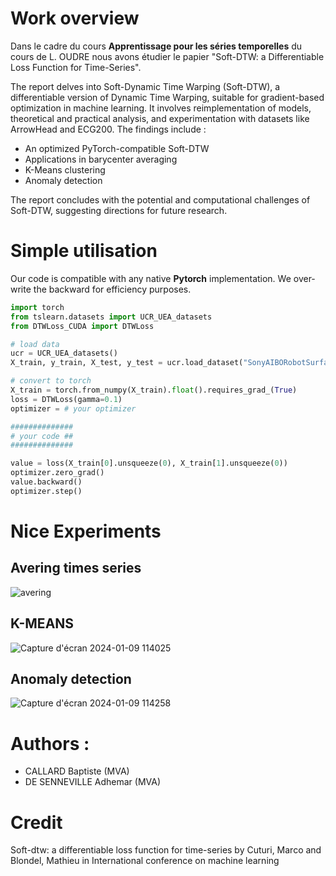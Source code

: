 # Work overview
Dans le cadre du cours **Apprentissage pour les séries temporelles** du cours de L. OUDRE nous avons étudier le papier "Soft-DTW: a Differentiable Loss Function for Time-Series".

The report delves into Soft-Dynamic Time Warping (Soft-DTW), a differentiable version of Dynamic Time Warping, suitable for gradient-based optimization in machine learning. It involves reimplementation of models, theoretical and practical analysis, and experimentation with datasets like ArrowHead and ECG200. The findings include :

- An optimized PyTorch-compatible Soft-DTW
- Applications in barycenter averaging
- K-Means clustering
- Anomaly detection

The report concludes with the potential and computational challenges of Soft-DTW, suggesting directions for future research.

# Simple utilisation 

Our code is compatible with any native **Pytorch** implementation. We over-write the backward for efficiency purposes.

```python
import torch
from tslearn.datasets import UCR_UEA_datasets
from DTWLoss_CUDA import DTWLoss

# load data
ucr = UCR_UEA_datasets()
X_train, y_train, X_test, y_test = ucr.load_dataset("SonyAIBORobotSurface2")

# convert to torch
X_train = torch.from_numpy(X_train).float().requires_grad_(True)
loss = DTWLoss(gamma=0.1)
optimizer = # your optimizer

##############
# your code ##
##############

value = loss(X_train[0].unsqueeze(0), X_train[1].unsqueeze(0))
optimizer.zero_grad()
value.backward()
optimizer.step()
```

# Nice Experiments

## Avering times series
![avering](https://github.com/b-ptiste/dtw-soft/assets/75781257/b1373a3a-f1b7-4ea3-8701-912d511f7c72)

## K-MEANS
![Capture d'écran 2024-01-09 114025](https://github.com/b-ptiste/dtw-soft/assets/75781257/02cdacde-e02b-42f1-afaa-8954730e1fe9)

## Anomaly detection
![Capture d'écran 2024-01-09 114258](https://github.com/b-ptiste/dtw-soft/assets/75781257/e1c1702a-8952-4fc7-a2e1-af74c60e94de)

# Authors : 
- CALLARD Baptiste (MVA)
- DE SENNEVILLE Adhemar (MVA)

# Credit

Soft-dtw: a differentiable loss function for time-series by Cuturi, Marco and Blondel, Mathieu in International conference on machine learning
